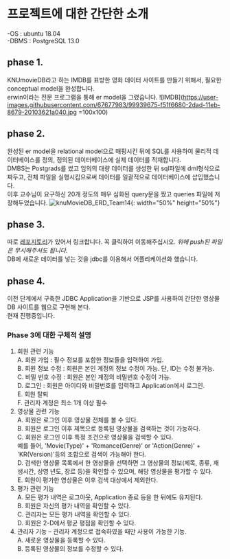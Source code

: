 #  프로젝트에 대한 간단한 소개

-OS : ubuntu 18.04\
-DBMS : PostgreSQL 13.0

## phase 1.
KNUmovieDB라고 하는 IMDB를 표방한 영화 데이터 사이트를 만들기 위해서, 필요한 conceptual model을 완성합니다.\
erwin이라는 전문 프로그램을 통해 er model을 그렸습니다.
![IMDB](https://user-images.githubusercontent.com/67677983/99939675-f51f6680-2dad-11eb-8679-20103621a040.jpg =100x100)

## phase 2.
완성된 er model을 relational model으로 매핑시킨 뒤에 SQL를 사용하여 물리적 데이터베이스를 정의, 정의된  데이터베이스에  실제  데이터를 적재합니다. \
DMBS는 Postgrads를 썼고 임의의 대량 데이터를 생성한 뒤 sql파일에 dml형식으로 짜두고, 전체 파일을 실행시킴으로써 데이터를 일괄적으로 데이터베이스에 삽입했습니다. \
이후 교수님이 요구하신 20개 정도의 매우 심화된 query문을 짰고 queries 파일에 저장해두었습니다.
![knuMovieDB_ERD_Team14](https://user-images.githubusercontent.com/67677983/99939700-fe103800-2dad-11eb-885d-fe05c7c323f0.png){: width="50%" height="50%"}

## phase 3.
따로 [레포지토리](https://github.com/kdh7575070/comp322)가 있어서 링크합니다. 꼭 클릭하여 이동해주십시오. *위에 push된 파일은 무시해주셔도 됩니다.* \
DB에 새로운 데이터를 넣는 것을 jdbc를 이용해서 어플리케이션화 했습니다.

## phase 4.
이전 단계에서 구축한 JDBC Application을 기반으로 JSP를 사용하여 간단한 영상물 DB 사이트를 웹으로 구현해 본다. \
현재 진행중입니다.

### Phase 3에 대한 구체적 설명
1. 회원 관련 기능\
  A. 회원 가입 : 필수 정보를 포함한 정보들을 입력하여 가입.\
  B. 회원 정보 수정 : 회원은 본인 계정의 정보 수정이 가능. 단, ID는 수정 불가능.\
  C. 비밀 번호 수정 : 회원은 본인 계정의 비밀번호 수정이 가능.\
  D. 로그인 : 회원은 아이디와 비밀번호를 입력하고 Application에서 로그인.\
  E. 회원 탈퇴\
  F. 관리자 계정은 최소 1개 이상 필수
2. 영상물 관련 기능\
  A. 회원은 로그인 이후 영상물 전체를 볼 수 있다.\
  B. 회원은 로그인 이후 제목으로 등록된 영상물을 검색하는 것이 가능하다.\
  C. 회원은 로그인 이후 특정 조건으로 영상물을 검색할 수 있다.\
     예를 들어, 'Movie(Type)' + 'Romance(Genre)' or 'Action(Genre)' + 'KR(Version)'등의 조합으로 검색이 가능해야 한다.\
  D. 검색한 영상물 목록에서 한 영상물을 선택하면 그 영상물의 정보(제목, 종류, 재생시간, 상영 년도, 장르 등)을 확인할 수 있으며, 해당 영상물을 평가할 수 있다.\
  E. 회원이 평가한 영상물은 이후 검색 대상에서 제외한다.
3. 평가 관련 기능\
  A. 모든 평가 내역은 로그아웃, Application 종료 등을 한 뒤에도 유지된다.\
  B. 회원은 자신의 평가 내역을 확인할 수 있다.\
  C. 관리자는 모든 평가 내역을 확인할 수 있다.\
  D. 회원은 2-D에서 평균 평점을 확인할 수 있다.
4. 관리자 기능 – 관리자 계정으로 접속하였을 때만 사용이 가능한 기능.\
  A. 새로운 영상물을 등록할 수 있다.\
  B. 등록된 영상물의 정보를 수정할 수 있다.
